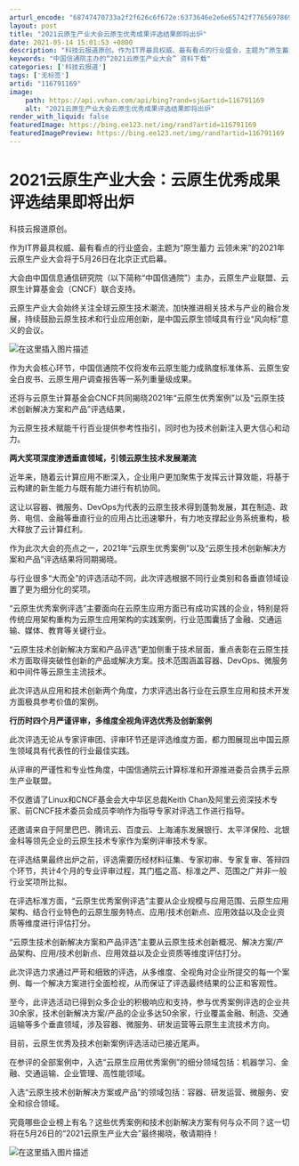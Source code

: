 ```yaml
---
arturl_encode: "68747470733a2f2f626c6f672e:6373646e2e6e65742f77656978696e5f34333633343338302f:61727469636c652f64657461696c732f313136373931313639"
layout: post
title: "2021云原生产业大会云原生优秀成果评选结果即将出炉"
date: 2021-05-14 15:01:53 +0800
description: "科技云报道原创。作为IT界最具权威、最有看点的行业盛会，主题为“原生蓄力 云领未来”的2021年云原"
keywords: "中国信通院主办的“2021云原生产业大会” 资料下载"
categories: ['科技云报道']
tags: ['无标签']
artid: "116791169"
image:
    path: https://api.vvhan.com/api/bing?rand=sj&artid=116791169
    alt: "2021云原生产业大会云原生优秀成果评选结果即将出炉"
render_with_liquid: false
featuredImage: https://bing.ee123.net/img/rand?artid=116791169
featuredImagePreview: https://bing.ee123.net/img/rand?artid=116791169
---
```


# 2021云原生产业大会：云原生优秀成果评选结果即将出炉

科技云报道原创。

作为IT界最具权威、最有看点的行业盛会，主题为“原生蓄力 云领未来”的2021年云原生产业大会将于5月26日在北京正式启幕。
  
大会由中国信息通信研究院（以下简称“中国信通院”）主办，云原生产业联盟、云原生计算基金会（CNCF）联合支持。
  
云原生产业大会始终关注全球云原生技术潮流，加快推进相关技术与产业的融合发展，持续鼓励云原生技术和行业应用创新，是中国云原生领域具有行业“风向标”意义的会议。

![在这里插入图片描述](https://i-blog.csdnimg.cn/blog_migrate/413c7776343f810541804790e18e54ac.png#pic_center)

作为大会核心环节，中国信通院不仅将发布云原生能力成熟度标准体系、云原生安全白皮书、云原生用户调查报告等一系列重量级成果。
  
还将与云原生计算基金会CNCF共同揭晓2021年“云原生优秀案例”以及“云原生技术创新解决方案和产品”评选结果，
  
为云原生技术赋能千行百业提供参考性指引，同时也为技术创新注入更大信心和动力。

**两大奖项深度渗透垂直领域，引领云原生技术发展潮流**
  
近年来，随着云计算应用不断深入，企业用户更加聚焦于发挥云计算效能，将基于云构建的新生能力与既有能力进行有机协同。
  
这让以容器、微服务、DevOps为代表的云原生技术得到蓬勃发展，其在制造、政务、电信、金融等垂直行业的应用占比迅速攀升，有力地支撑起业务系统重构，极大释放了云计算红利。
  
作为此次大会的亮点之一，2021年“云原生优秀案例”以及“云原生技术创新解决方案和产品”评选结果将同期揭晓。
  
与行业很多“大而全”的评选活动不同，此次评选根据不同行业类别和各垂直领域设置了更为细分化的奖项。
  
“云原生优秀案例评选”主要面向在云原生应用方面已有成功实践的企业，特别是将传统应用架构重构为云原生应用架构的实践案例，行业范围囊括了金融、交通运输、媒体、教育等关键行业。
  
“云原生技术创新解决方案和产品评选”更加侧重于技术层面，重点表彰在云原生技术方面取得突破性创新的产品或解决方案。技术范围涵盖容器、DevOps、微服务和中间件等云原生主流技术。
  
此次评选从应用和技术创新两个角度，力求评选出各行业在云原生应用和技术开发方面极具参考价值的案例。

**行历时四个月严谨评审，多维度全视角评选优秀及创新案例**
  
此次评选无论从专家评审团、评审环节还是评选维度方面，都力图展现出中国云原生领域具有代表性的行业最佳实践。
  
从评审的严谨性和专业性角度，中国信通院云计算标准和开源推进委员会携手云原生产业联盟。
  
不仅邀请了Linux和CNCF基金会大中华区总裁Keith Chan及阿里云资深技术专家、前CNCF技术委员会成员李响作为指导专家对评选工作进行指导。
  
还邀请来自于阿里巴巴、腾讯云、百度云、上海浦东发展银行、太平洋保险、北银金科等领先企业的云原生技术专家作为案例评审技术专家。
  
在评选结果最终出炉之前，评选需要历经材料征集、专家初审、专家复审、答辩四个环节，共计4个月的专业评审过程，其门槛之高、标准之严、范围之广并非一般行业奖项所比拟。
  
在评选标准方面，“云原生优秀案例评选”主要从企业规模与应用范围、云原生应用架构、结合行业特色的云原生服务特点、应用/技术创新点、应用效益以及企业资质等维度进行评估打分。
  
“云原生技术创新解决方案和产品评选”主要从云原生技术创新概况、解决方案/产品架构、应用/技术创新点、应用效益以及企业资质等维度评估打分。
  
此次评选力求通过严苛和细致的评选，从多维度、全视角对企业所提交的每一个案例、每一个解决方案进行全面检视，从而保证了评选最终结果的公正和客观性。
  
至今，此评选活动已得到众多企业的积极响应和支持，参与优秀案例评选的企业共30余家，技术创新解决方案/产品的企业多达50余家，行业覆盖金融、制造、交通运输等多个垂直领域，涉及容器、微服务、研发运营等云原生主流技术方向。
  
目前，云原生优秀及技术创新案例评选活动已接近尾声。
  
在参评的全部案例中，入选“云原生应用优秀案例”的细分领域包括：机器学习、金融、交通运输、企业管理、高性能领域。
  
入选“云原生技术创新解决方案或产品”的领域包括：容器、研发运营、微服务、安全和综合领域。
  
究竟哪些企业榜上有名？这些优秀案例和技术创新解决方案有何与众不同？这一切将在5月26日的“2021云原生产业大会”最终揭晓，敬请期待！
  
![在这里插入图片描述](https://i-blog.csdnimg.cn/blog_migrate/929c54f2ac5cf038502f4bdaed89cf7f.png#pic_center)